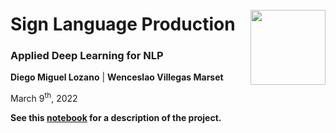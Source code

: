 <img vspace="33px" align="right" src="https://www.munich-startup.de/wp-content/uploads/2019/03/TUM_logo-440x236.png" width="120px"/>
<h1>Sign Language Production</h1>
<h3>Applied Deep Learning for NLP</h3>
<p><b>Diego Miguel Lozano</b> | <b>Wenceslao Villegas Marset</b></p>
<p>March 9<sup>th</sup>, 2022</p>


**See this [notebook](/Sign%20Language%20Production.ipynb) for a description of the project.**